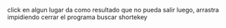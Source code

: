 click en algun lugar da como resultado que no pueda salir luego, arrastra impidiendo cerrar el programa buscar shortekey